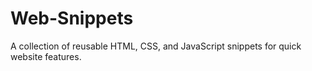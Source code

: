 # Web-Snippets
A collection of reusable HTML, CSS, and JavaScript snippets for quick website features.
